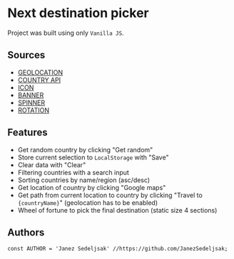 # Next destination picker

Project was built using only `Vanilla JS`.

## Sources
- [GEOLOCATION](https://www.w3schools.com/html/html5_geolocation.asp)
- [COUNTRY API](https://restcountries.com)
- [ICON](https://i.pinimg.com/originals/4a/a5/34/4aa534605d1afc465c5bdc5dd80f1ecb.png)
- [BANNER](https://images8.alphacoders.com/104/thumb-1920-1043923.jpg)
- [SPINNER](https://loading.io/css/)
- [ROTATION](https://stackoverflow.com/questions/16771225/css3-rotate-animation)

## Features
- Get random country by clicking "Get random"
- Store current selection to `LocalStorage` with "Save"
- Clear data with "Clear"
- Filtering countries with a search input
- Sorting countries by name/region (asc/desc)
- Get location of country by clicking "Google maps"
- Get path from current location to country by clicking "Travel to `{countryName}`" (geolocation has to be enabled)
- Wheel of fortune to pick the final destination (static size 4 sections)

## Authors

```JS
const AUTHOR = 'Janez Sedeljsak' //https://github.com/JanezSedeljsak;
```